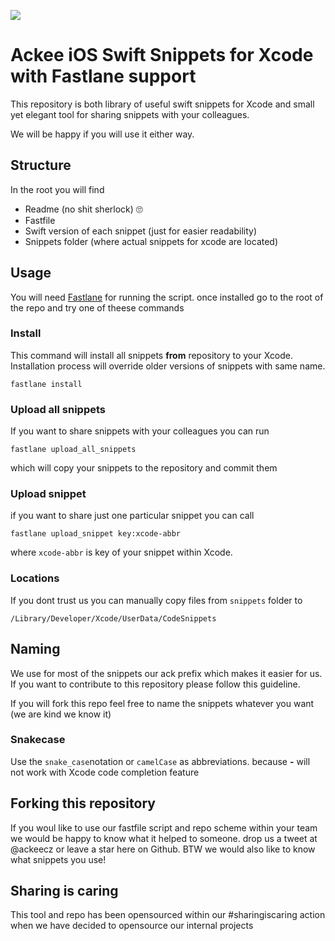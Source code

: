 ![](http://img.ack.ee/default/image/test/ios_snippets_logo.png)
# Ackee iOS Swift Snippets for Xcode with Fastlane support

This repository is both library of useful swift snippets for Xcode and small yet elegant tool for sharing snippets with your colleagues. 

We will be happy if you will use it either way. 

## Structure 
In the root you will find 
- Readme (no shit sherlock) 🙄
- Fastfile 
- Swift version of each snippet (just for easier readability)
- Snippets folder (where actual snippets for xcode are located)

## Usage 
You will need [Fastlane][1] for running the script. once installed go to the root of the repo and try one of theese commands

### Install
This command will install all snippets **from** repository to your Xcode. Installation process will override older versions of snippets with same name.
```
fastlane install
```

### Upload all snippets
If you want to share snippets with your colleagues you can run 
```
fastlane upload_all_snippets
```

which will copy your snippets to the repository and commit them

### Upload snippet 

if you want to share just one particular snippet you can call 
```
fastlane upload_snippet key:xcode-abbr
```
where `xcode-abbr` is key of your snippet within Xcode. 

### Locations

If you dont trust us you can manually copy files from `snippets` folder to 
```
/Library/Developer/Xcode/UserData/CodeSnippets
```


## Naming
We use for most of the snippets our ack prefix which makes it easier for us. If you want to contribute to this repository please follow this guideline. 

If you will fork this repo feel free to name the snippets whatever you want (we are kind we know it)

### Snakecase
Use the `snake_case`notation or `camelCase` as abbreviations. because **-**
will not work with Xcode code completion feature

## Forking this repository 
If you woul like to use our fastfile script and repo scheme within your team we would be happy to know what it helped to someone. drop us a tweet at @ackeecz or leave a star here on Github. BTW we would also like to know what snippets you use!

## Sharing is caring
This tool and repo has been opensourced within our #sharingiscaring action when we have decided to opensource our internal projects

[1]:	https://github.com/fastlane/fastlane